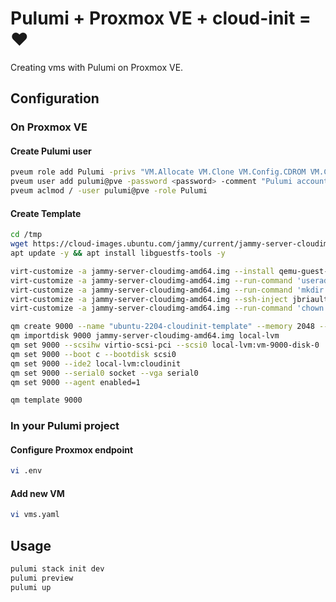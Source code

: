 # Pulumi + Proxmox VE + cloud-init = ❤️

Creating vms with Pulumi on Proxmox VE.

## Configuration

### On Proxmox VE

#### Create Pulumi user

```bash
pveum role add Pulumi -privs "VM.Allocate VM.Clone VM.Config.CDROM VM.Config.CPU VM.Config.Cloudinit VM.Config.Disk VM.Config.HWType VM.Config.Memory VM.Config.Network VM.Config.Options VM.Monitor VM.Audit VM.PowerMgmt Datastore.AllocateSpace Datastore.Audit"
pveum user add pulumi@pve -password <password> -comment "Pulumi account"
pveum aclmod / -user pulumi@pve -role Pulumi
```

#### Create Template

```bash
cd /tmp
wget https://cloud-images.ubuntu.com/jammy/current/jammy-server-cloudimg-amd64.img
apt update -y && apt install libguestfs-tools -y
```

```bash
virt-customize -a jammy-server-cloudimg-amd64.img --install qemu-guest-agent
virt-customize -a jammy-server-cloudimg-amd64.img --run-command 'useradd jbriault'
virt-customize -a jammy-server-cloudimg-amd64.img --run-command 'mkdir -p /home/jbriault/.ssh'
virt-customize -a jammy-server-cloudimg-amd64.img --ssh-inject jbriault:file:/home/jbriault/.ssh/id_rsa.pub
virt-customize -a jammy-server-cloudimg-amd64.img --run-command 'chown -R jbriault: /home/jbriault'
```

```bash
qm create 9000 --name "ubuntu-2204-cloudinit-template" --memory 2048 --cores 2 --net0 virtio,bridge=vmbr0
qm importdisk 9000 jammy-server-cloudimg-amd64.img local-lvm
qm set 9000 --scsihw virtio-scsi-pci --scsi0 local-lvm:vm-9000-disk-0
qm set 9000 --boot c --bootdisk scsi0
qm set 9000 --ide2 local-lvm:cloudinit
qm set 9000 --serial0 socket --vga serial0
qm set 9000 --agent enabled=1

qm template 9000
```

### In your Pulumi project

#### Configure Proxmox endpoint

```bash
vi .env
```

#### Add new VM

```bash
vi vms.yaml
```

## Usage

```bash
pulumi stack init dev
pulumi preview
pulumi up
```
